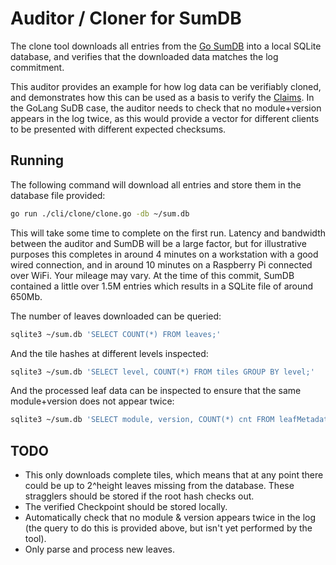 # Auditor / Cloner for SumDB

The clone tool downloads all entries from the [Go SumDB](https://blog.golang.org/module-mirror-launch) into a local SQLite database, and verifies that the downloaded data matches the log commitment.

This auditor provides an example for how log data can be verifiably cloned, and demonstrates how this can be used as a basis to verify the [Claims](https://github.com/google/trillian/blob/master/docs/claimantmodel/). In the GoLang SuDB case, the auditor needs to check that no module+version appears in the log twice, as this would provide a vector for different clients to be presented with different expected checksums. 

## Running

The following command will download all entries and store them in the database file provided:
```bash
go run ./cli/clone/clone.go -db ~/sum.db
```
This will take some time to complete on the first run. Latency and bandwidth between the auditor and SumDB will be a large factor, but for illustrative purposes this completes in around 4 minutes on a workstation with a good wired connection, and in around 10 minutes on a Raspberry Pi connected over WiFi. Your mileage may vary. At the time of this commit, SumDB contained a little over 1.5M entries which results in a SQLite file of around 650Mb.

The number of leaves downloaded can be queried:
```bash
sqlite3 ~/sum.db 'SELECT COUNT(*) FROM leaves;'
```

And the tile hashes at different levels inspected:
```bash
sqlite3 ~/sum.db 'SELECT level, COUNT(*) FROM tiles GROUP BY level;'
```

And the processed leaf data can be inspected to ensure that the same module+version does not appear twice:
```bash
sqlite3 ~/sum.db 'SELECT module, version, COUNT(*) cnt FROM leafMetadata GROUP BY module, version HAVING cnt > 1;'
```

## TODO
* This only downloads complete tiles, which means that at any point there could be up to 2^height leaves missing from the database. These stragglers should be stored if the root hash checks out.
* The verified Checkpoint should be stored locally.
* Automatically check that no module & version appears twice in the log (the query to do this is provided above, but isn't yet performed by the tool).
* Only parse and process new leaves.
